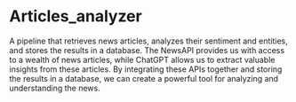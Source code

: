 # Articles_analyzer

A pipeline that retrieves news articles, analyzes their sentiment and entities, and stores the results in a database. The NewsAPI provides us with access to a wealth of news articles, while ChatGPT allows us to extract valuable insights from these articles. By integrating these APIs together and storing the results in a database, we can create a powerful tool for analyzing and understanding the news.

